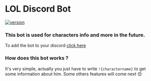 # LOL Discord Bot

[![version](https://img.shields.io/badge/version-0.0.1-green.svg)](https://semver.org)

### This bot is used for characters info and more in the future.

To add the bot to your discord [click here](https://discord.com/api/oauth2/authorize?client_id=861554332646637588&permissions=67584&scope=bot)

### How does this bot works ?

It's very simple, actually you just have to write `!{charactername}` to get some information about him. Some others features will come next :blush:
